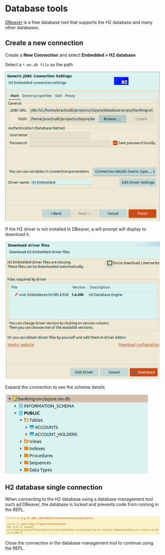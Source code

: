 # Database tools
[DBeaver](https://dbeaver.io/) is a free database tool that supports the H2 database and many other databases.

## Create a new connection
Create a **New Connection** and select **Embedded > H2 database**

Select a `*.mv.db file` as the path

![DBeaver database tool - Embedded H2 database connection](/images/dbeaver-h2-new-connection-banking-on-clojure.png)

If the H2 driver is not installed in DBeaver, a will prompt will display to download it.

![DBeaver database tool - H2 database driver download](/images/dbeaver-h2-driver-download.png)

Expand the connection to see the schema details

![DBeaver database tool - Embedded H2 database connection](/images/dbeaver-h2-connection-schema-details.png)

## H2 database single connection
When connecting to the H2 database using a database management tool such  ad DBeaver, the database is locked and prevents code from running in the REPL.

![Clojure WebApps - H2 Database error - file lock](/images/clojure-webapps-database-h2-error-locked-database-file.png)

Close the connection in the database management tool to continue using the REPL.
